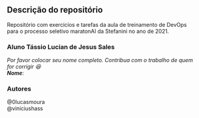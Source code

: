 ## Descrição do repositório

Repositório com exercicios e tarefas da aula de treinamento de DevOps para o processo seletivo maratonAI da Stefanini no ano de 2021.

### Aluno Tássio Lucian de Jesus Sales 

*Por favor colocar seu nome completo. Contribua com o trabalho de quem for corrigir 😆*  
***Nome***:  

### Autores

@0lucasmoura  
@viniciushass
